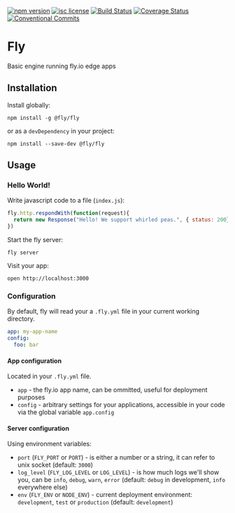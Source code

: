 [![npm version](https://img.shields.io/npm/v/@fly/fly.svg)](https://www.npmjs.com/package/@fly/fly) [![isc license](https://img.shields.io/npm/l/@fly/fly.svg)](https://github.com/superfly/fly/blob/master/LICENSE) [![Build Status](https://travis-ci.org/superfly/fly.svg?branch=master)](https://travis-ci.org/superfly/fly) [![Coverage Status](https://coveralls.io/repos/github/superfly/fly/badge.svg?branch=master)](https://coveralls.io/github/superfly/fly?branch=master) [![Conventional Commits](https://img.shields.io/badge/Conventional%20Commits-1.0.0-yellow.svg)](https://conventionalcommits.org)

# Fly

Basic engine running fly.io edge apps

## Installation

Install globally:

```
npm install -g @fly/fly
```

or as a `devDependency` in your project:

```
npm install --save-dev @fly/fly
```

## Usage

### Hello World!

Write javascript code to a file (`index.js`):

```js
fly.http.respondWith(function(request){
  return new Response("Hello! We support whirled peas.", { status: 200})
})
```

Start the fly server:

```
fly server
```

Visit your app:

```
open http://localhost:3000
```

### Configuration

By default, fly will read your a `.fly.yml` file in your current working directory.

```yaml
app: my-app-name
config:
  foo: bar
```

#### App configuration

Located in your `.fly.yml` file.

- `app` - the fly.io app name, can be ommitted, useful for deployment purposes
- `config` - arbitrary settings for your applications, accessible in your code via the global variable `app.config`

#### Server configuration

Using environment variables:

- `port` (`FLY_PORT` or `PORT`) - is either a number or a string, it can refer to unix socket (default: `3000`)
- `log_level` (`FLY_LOG_LEVEL` or `LOG_LEVEL`) - is how much logs we'll show you, can be `info`, `debug`, `warn`, `error` (default: `debug` in development, `info` everywhere else)
- `env` (`FLY_ENV` or `NODE_ENV`) - current deployment environment: `development`, `test` or `production` (default: `development`)